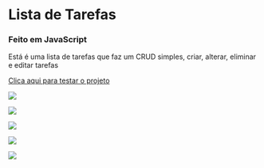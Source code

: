 # Lista de Tarefas
### Feito em JavaScript
<p>Está é uma lista de tarefas que faz um CRUD simples, criar, alterar, eliminar e editar tarefas</p>
<a href="https://freddydanilo.github.io/lista-de-tarefas/">Clica aqui para testar o projeto</a>
<p><p/>
<img src="https://user-images.githubusercontent.com/71949651/202371155-0d0620c5-e984-4ec5-9536-791610e59741.png"/>
<p><p/>
<img src="https://user-images.githubusercontent.com/71949651/202371161-6fe7040d-1610-4f28-b05d-deeb0a761572.png"/>
<p><p/>
<img src="https://user-images.githubusercontent.com/71949651/202371163-7e5315bf-c01b-4579-8263-691aaf504fed.png"/>
<p><p/>
<img src="https://user-images.githubusercontent.com/71949651/202371166-ec23e0a5-ecbc-413e-8970-3329d93eb4a9.png"/>
<p><p/>
<img src="https://user-images.githubusercontent.com/71949651/202371168-09fec997-1fa5-4534-a293-161d1748dfc4.png"/>
